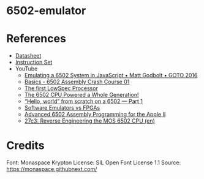# 6502-emulator 

# References
* [Datasheet](https://web.archive.org/web/20221029042234if_/http://archive.6502.org/datasheets/mos_6500_mpu_preliminary_may_1976.pdf)
* [Instruction Set](https://www.masswerk.at/6502/6502_instruction_set.html)
* YouTube
  * [Emulating a 6502 System in JavaScript • Matt Godbolt • GOTO 2016](https://www.youtube.com/watch?v=7WuRq-Wmw5o)
  * [Basics - 6502 Assembly Crash Course 01](https://www.youtube.com/watch?v=yEiNs7pKNh8)
  * [The first LowSpec Processor](https://www.youtube.com/watch?v=lP2ZBp9O0mk)
  * [The 6502 CPU Powered a Whole Generation!](https://www.youtube.com/watch?v=acUH4lWe2NQ)
  * [“Hello, world” from scratch on a 6502 — Part 1](https://www.youtube.com/watch?v=LnzuMJLZRdU)
  * [Software Emulators vs FPGAs](https://www.youtube.com/watch?v=sMMiBEhnizE)
  * [Advanced 6502 Assembly Programming for the Apple II](https://www.youtube.com/watch?v=WEliEAc3ZyA)
  * [27c3: Reverse Engineering the MOS 6502 CPU (en)](https://www.youtube.com/watch?v=fWqBmmPQP40)
# Credits
Font: Monaspace Krypton
License: SIL Open Font License 1.1
Source: https://monaspace.githubnext.com/

